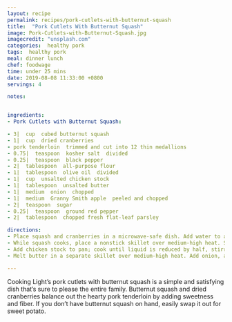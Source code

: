 ```yaml
---
layout: recipe
permalink: recipes/pork-cutlets-with-butternut-squash
title:  "Pork Cutlets With Butternut Squash"
image: Pork-Cutlets-with-Butternut-Squash.jpg
imagecredit: "unsplash.com"
categories:  healthy pork
tags:  healthy pork
meal: dinner lunch
chef: foodwage
time: under 25 mins
date: 2019-08-08 11:33:00 +0800
servings: 4

notes:


ingredients:
- Pork Cutlets with Butternut Squash:

- 3|  cup  cubed butternut squash
- 1|  cup  dried cranberries
- pork tenderloin  trimmed and cut into 12 thin medallions
- 0.75|  teaspoon  kosher salt  divided
- 0.25|  teaspoon  black pepper
- 2|  tablespoon  all-purpose flour
- 1|  tablespoon  olive oil  divided
- 1|  cup  unsalted chicken stock
- 1|  tablespoon  unsalted butter
- 1|  medium  onion  chopped
- 1|  medium  Granny Smith apple  peeled and chopped
- 2|  teaspoon  sugar
- 0.25|  teaspoon  ground red pepper
- 2|  tablespoon  chopped fresh flat-leaf parsley

directions:
- Place squash and cran­berries in a microwave-safe dish. Add water to a depth of 1/4 inch; cover with plastic wrap. Microwave on high 7 minutes; drain.
- While squash cooks, place a nonstick skillet over medium-high heat. Sprinkle pork with 1/2 teaspoon salt and black pepper. Place flour in a shallow dish; dredge pork in flour. Add 1 1/2 teaspoons oil to pan; swirl to coat. Add half of pork; cook 2 minutes per side. Transfer cooked pork to a platter. Repeat with remaining oil and pork.
- Add chicken stock to pan; cook until liquid is reduced by half, stirring occasionally.
- Melt butter in a separate skillet over medium-high heat. Add onion, apple, sugar and red pepper to pan, and toss to coat; sauté 4 minutes. Add squash, cranberries and remaining 1/4 teaspoon salt; toss and remove from heat. Pour pan sauce over pork, and serve with squash mixture; garnish with chopped parsley.

---
```


Cooking Light’s pork cutlets with butternut squash is a simple and satisfying dish that’s sure to please the entire family. Butternut squash and dried cranberries balance out the hearty pork tenderloin by adding sweetness and fiber. If you don’t have butternut squash on hand, easily swap it out for sweet potato.
